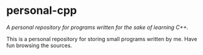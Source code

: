 # personal-cpp

*A personal repository for programs written for the sake of learning C++.*

This is a personal repository for storing small programs written by me. Have fun browsing the sources.